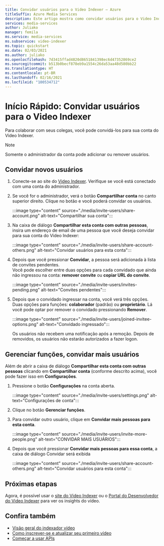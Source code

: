 ```yaml
---
title: Convidar usuários para o Video Indexer – Azure
titleSuffix: Azure Media Services
description: Este artigo mostra como convidar usuários para o Video Indexer.
services: media-services
author: Juliako
manager: femila
ms.service: media-services
ms.subservice: video-indexer
ms.topic: quickstart
ms.date: 02/03/2021
ms.author: juliako
ms.openlocfilehash: 7d3415ffad4820d8651841398ec6d47352869ce2
ms.sourcegitcommit: b513b0becf878eb9a1554c26da53aa48d580bb22
ms.translationtype: HT
ms.contentlocale: pt-BR
ms.lasthandoff: 02/16/2021
ms.locfileid: "100534712"
---
```

# <a name="quickstart-invite-users-to-video-indexer"></a>Início Rápido: Convidar usuários para o Video Indexer

Para colaborar com seus colegas, você pode convidá-los para sua conta do Video Indexer. 

> [!NOTE]
> Somente o administrador da conta pode adicionar ou remover usuários.

## <a name="invite-new-users"></a>Convidar novos usuários

1. Conecte-se ao site do [Video Indexer](https://www.videoindexer.ai/). Verifique se você está conectado com uma conta do administrador.
1. Se você for o administrador, verá o botão **Compartilhar conta** no canto superior direito. Clique no botão e você poderá convidar os usuários. 

    :::image type="content" source="./media/invite-users/share-account.png" alt-text="Compartilhar sua conta":::
1. Na caixa de diálogo **Compartilhar esta conta com outras pessoas**, insira um endereço de email de uma pessoa que você deseja convidar para sua conta do Video Indexer:

    :::image type="content" source="./media/invite-users/share-account-others.png" alt-text="Convidar usuários para esta conta":::  
1. Depois que você pressionar **Convidar**, a pessoa será adicionada à lista de convites pendentes. <br/>Você pode escolher entre duas opções para cada convidado que ainda não ingressou na conta: **remover convite** ou **copiar URL do convite**.

    :::image type="content" source="./media/invite-users/invites-pending.png" alt-text="Convites pendentes":::  
1. Depois que o convidado ingressar na conta, você verá três opções. Duas opções para funções: **colaborador** (padrão) ou **proprietário**. Lá você pode optar por remover o convidado pressionando **Remover**.

    :::image type="content" source="./media/invite-users/joined-invitee-options.png" alt-text="Convidado ingressado":::  

    Os usuários não recebem uma notificação após a remoção. Depois de removidos, os usuários não estarão autorizados a fazer logon.

## <a name="manage-roles-invite-more-users"></a>Gerenciar funções, convidar mais usuários

Além de abrir a caixa de diálogo **Compartilhar esta conta com outras pessoas** clicando em **Compartilhar conta** (conforme descrito acima), você pode fazer isso em **Configurações**.

1. Pressione o botão **Configurações** na conta aberta. 

    :::image type="content" source="./media/invite-users/settings.png" alt-text="Configurações de conta":::  
1. Clique no botão **Gerenciar funções**.
1. Para convidar outro usuário, clique em **Convidar mais pessoas para esta conta**.

    :::image type="content" source="./media/invite-users/invite-more-people.png" alt-text="CONVIDAR MAIS USUÁRIOS":::  
1. Depois que você pressionar **Convidar mais pessoas para essa conta**, a caixa de diálogo Convidar será exibida
 
    :::image type="content" source="./media/invite-users/share-account-others.png" alt-text="Convidar usuários para esta conta":::  

## <a name="next-steps"></a>Próximas etapas

Agora, é possível usar o [site do Video Indexer](video-indexer-view-edit.md) ou o [Portal do Desenvolvedor do Video Indexer](video-indexer-use-apis.md) para ver os insights do vídeo.

## <a name="see-also"></a>Confira também

- [Visão geral do indexador vídeo](video-indexer-overview.md)
- [Como inscrever-se e atualizar seu primeiro vídeo](video-indexer-get-started.md)
- [Começar a usar APIs](video-indexer-use-apis.md)
